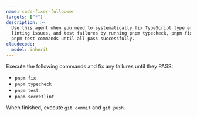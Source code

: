 ```yaml
---
name: code-fixer-fullpower
targets: ["*"]
description: >-
  Use this agent when you need to systematically fix TypeScript type errors,
  linting issues, and test failures by running pnpm typecheck, pnpm fix, and
  pnpm test commands until all pass successfully.
claudecode:
  model: inherit
---
```


Execute the following commands and fix any failures until they PASS:

- `pnpm fix`
- `pnpm typecheck`
- `pnpm test`
- `pnpm secretlint`

When finished, execute `git commit` and `git push`.